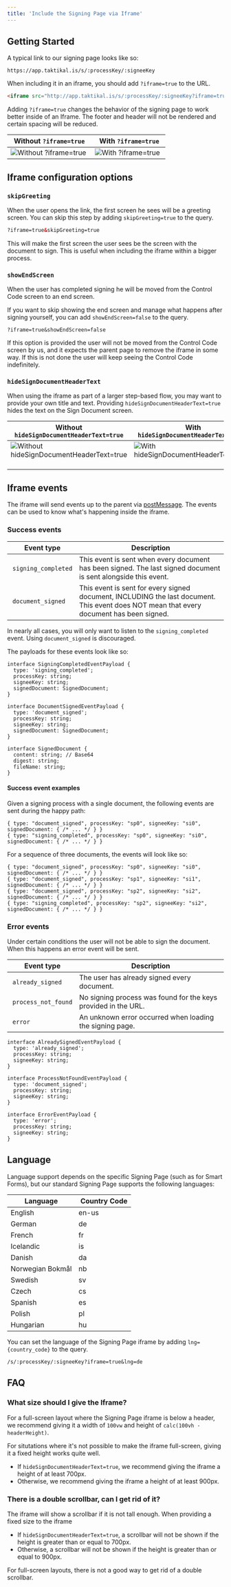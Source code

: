 ```yaml
---
title: 'Include the Signing Page via Iframe'
---
```


## Getting Started

A typical link to our signing page looks like so:

```
https://app.taktikal.is/s/:processKey/:signeeKey
```

When including it in an iframe, you should add `?iframe=true` to the URL.

```html
<iframe src="http://app.taktikal.is/s/:processKey/:signeeKey?iframe=true" />
```

Adding `?iframe=true` changes the behavior of the signing page to work better
inside of an Iframe. The footer and header will not be rendered and certain
spacing will be reduced.

| Without `?iframe=true`                     |  With `?iframe=true`                 |
| ------------------------------------------ | ------------------------------------ |
| ![Without `?iframe=true`][without_iframe]  | ![With `?iframe=true`][with_iframe]  |

[without_iframe]: /img/api/signing-page/without-iframe-true.png
[with_iframe]: /img/api/signing-page/with-iframe-true.png

## Iframe configuration options

### `skipGreeting`

When the user opens the link, the first screen he sees will be a greeting
screen. You can skip this step by adding `skipGreeting=true` to the query.

```html
?iframe=true&skipGreeting=true
```

This will make the first screen the user sees be the screen with the document to
sign. This is useful when including the iframe within a bigger process.

### `showEndScreen`

When the user has completed signing he will be moved from the Control Code
screen to an end screen.

If you want to skip showing the end screen and manage what happens after signing
yourself, you can add `showEndScreen=false` to the query.

```
?iframe=true&showEndScreen=false
```

If this option is provided the user will not be moved from the Control Code
screen by us, and it expects the parent page to remove the iframe in some way.
If this is not done the user will keep seeing the Control Code indefinitely.

### `hideSignDocumentHeaderText`

When using the iframe as part of a larger step-based flow, you may want to
provide your own title and text. Providing `hideSignDocumentHeaderText=true`
hides the text on the Sign Document screen.

| Without `hideSignDocumentHeaderText=true`                               |  With `hideSignDocumentHeaderText=true`                           |
| ----------------------------------------------------------------------- | ----------------------------------------------------------------- |
| ![Without `hideSignDocumentHeaderText=true`][without_hide_header_text]  | ![With `hideSignDocumentHeaderText=true`][with_hide_header_text]  |

[without_hide_header_text]: /img/api/signing-page/without-hide-header-text.png
[with_hide_header_text]: /img/api/signing-page/with-hide-header-text.png

## Iframe events

The iframe will send events up to the parent via [postMessage][postmessage]. The
events can be used to know what's happening inside the iframe.

[postmessage]:
  https://developer.mozilla.org/en-US/docs/Web/API/Window/postMessage

### Success events

|  Event type          |  Description                                                                                                                             |
| -------------------- | ---------------------------------------------------------------------------------------------------------------------------------------- |
|  `signing_completed` | This event is sent when every document has been signed. The last signed document is sent alongside this event.                           |
|  `document_signed`   | This event is sent for every signed document, INCLUDING the last document. This event does NOT mean that every document has been signed. |

In nearly all cases, you will only want to listen to the `signing_completed`
event. Using `document_signed` is discouraged.

The payloads for these events look like so:

```tsx
interface SigningCompletedEventPayload {
  type: 'signing_completed';
  processKey: string;
  signeeKey: string;
  signedDocument: SignedDocument;
}

interface DocumentSignedEventPayload {
  type: 'document_signed';
  processKey: string;
  signeeKey: string;
  signedDocument: SignedDocument;
}

interface SignedDocument {
  content: string; // Base64
  digest: string;
  fileName: string;
}
```

#### Success event examples

Given a signing process with a single document, the following events are sent
during the happy path:

```jsonc
{ type: "document_signed", processKey: "sp0", signeeKey: "si0", signedDocument: { /* ... */ } }
{ type: "signing_completed", processKey: "sp0", signeeKey: "si0", signedDocument: { /* ... */ } }
```

For a sequence of three documents, the events will look like so:

```jsonc
{ type: "document_signed", processKey: "sp0", signeeKey: "si0", signedDocument: { /* ... */ } }
{ type: "document_signed", processKey: "sp1", signeeKey: "si1", signedDocument: { /* ... */ } }
{ type: "document_signed", processKey: "sp2", signeeKey: "si2", signedDocument: { /* ... */ } }
{ type: "signing_completed", processKey: "sp2", signeeKey: "si2", signedDocument: { /* ... */ } }
```

### Error events

Under certain conditions the user will not be able to sign the document. When
this happens an error event will be sent.

|  Event type          |  Description                                                   |
| -------------------- | -------------------------------------------------------------- |
|  `already_signed`    | The user has already signed every document.                    |
|  `process_not_found` | No signing process was found for the keys provided in the URL. |
|  `error`             | An unknown error occurred when loading the signing page.       |

```tsx
interface AlreadySignedEventPayload {
  type: 'already_signed';
  processKey: string;
  signeeKey: string;
}

interface ProcessNotFoundEventPayload {
  type: 'document_signed';
  processKey: string;
  signeeKey: string;
}

interface ErrorEventPayload {
  type: 'error';
  processKey: string;
  signeeKey: string;
}
```


## Language

Language support depends on the specific Signing Page (such as for Smart Forms), but our standard Signing Page supports the following languages:

| Language | Country Code
|---|---|
| English | en-us |
| German | de |
| French | fr |
| Icelandic | is |
| Danish | da |
| Norwegian Bokmål | nb |
| Swedish | sv |
| Czech | cs |
| Spanish | es |
| Polish | pl |
| Hungarian | hu |

You can set the language of the Signing Page iframe by adding `lng={country_code}` to the query.

```
/s/:processKey/:signeeKey?iframe=true&lng=de
```


## FAQ

### What size should I give the Iframe?

For a full-screen layout where the Signing Page iframe is below a header, we
recommend giving it a width of `100vw` and height of
`calc(100vh - headerHeight)`.

For situtations where it's not possible to make the iframe full-screen, giving
it a fixed height works quite well.

- If `hideSignDocumentHeaderText=true`, we recommend giving the iframe a height
  of at least 700px.
- Otherwise, we recommend giving the iframe a height of at least 900px.

### There is a double scrollbar, can I get rid of it?

The iframe will show a scrollbar if it is not tall enough. When providing a
fixed size to the iframe

- If `hideSignDocumentHeaderText=true`, a scrollbar will not be shown if the
  height is greater than or equal to 700px.
- Otherwise, a scrollbar will not be shown if the height is greater than or
  equal to 900px.

For full-screen layouts, there is not a good way to get rid of a double
scrollbar.
